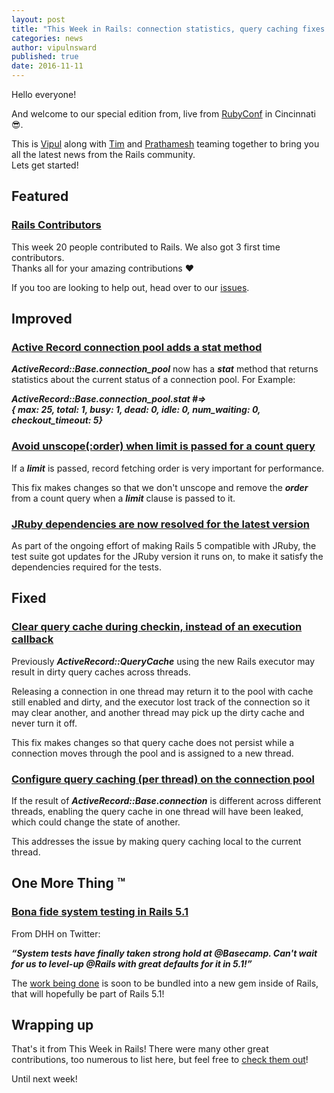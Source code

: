 ```yaml
---
layout: post
title: "This Week in Rails: connection statistics, query caching fixes and more!"
categories: news
author: vipulnsward
published: true
date: 2016-11-11
---
```


Hello everyone!   
  
And welcome to our special edition from, live from [RubyConf](http://rubyconf.org/) in Cincinnati 😎.   
  
This is [Vipul](https://twitter.com/vipulnsward) along with [Tim](https://twitter.com/imtayadeway) and [Prathamesh](https://twitter.com/_cha1tanya) teaming together to bring you all the latest news from the Rails community.&nbsp;  
Lets get started!

## Featured

### [Rails Contributors](http://contributors.rubyonrails.org/contributors/in-time-window/20161105-20161111)

This week 20 people contributed to Rails. We also got 3 first time contributors.   
Thanks all for your amazing contributions ❤️  
  
If you too are looking to help out, head over to our [issues](https://github.com/rails/rails/issues).

## Improved

### [Active Record connection pool adds a stat method](https://github.com/rails/rails/pull/26988)

**_ActiveRecord::Base.connection\_pool_** now has a **_stat_** method that returns statistics about the current status of a connection pool. For Example:   
  
**_ActiveRecord::Base.connection\_pool.stat #=>&nbsp;  
{​ max: 25, total: 1, busy: 1, dead: 0, idle: 0, num\_waiting: 0, checkout\_timeout: 5}​_**

### [Avoid unscope(:order) when limit is passed for a count query](https://github.com/rails/rails/pull/26972)

If a **_limit_** is passed, record fetching order is very important for performance.   
  
This fix makes changes so that we don't unscope and remove the **_order_** from a count query when a **_limit_** clause is passed to it.

### [JRuby dependencies are now resolved for the latest version](https://github.com/rails/rails/pull/26990)

As part of the ongoing effort of making Rails 5 compatible with JRuby, the test suite got updates for the JRuby version it runs on, to make it satisfy the dependencies required for the tests.

## Fixed

### [Clear query cache during checkin, instead of an execution callback](https://github.com/rails/rails/pull/26909)

Previously **_ActiveRecord::QueryCache_** using the new Rails executor may result in dirty query caches across threads.&nbsp;  
  
Releasing a connection in one thread may return it to the pool with cache still enabled and dirty, and the executor lost track of the connection so it may clear another, and another thread may pick up the dirty cache and never turn it off.  
  
This fix makes changes so that query cache does not persist while a connection moves through the pool and is assigned to a new thread.

### [Configure query caching (per thread) on the connection pool](https://github.com/rails/rails/pull/26978)

If the result of **_ActiveRecord::Base.connection_** is different across different threads, enabling the query cache in one thread will have been leaked, which could change the state of another.  
  
This addresses the issue by making query caching local to the current thread.

## One More Thing ™ 

### [Bona fide system testing in Rails 5.1](https://twitter.com/dhh/status/796782788263321600)

From DHH on Twitter:  
  
**_“System tests have finally taken strong hold at @Basecamp. Can't wait for us to level-up @Rails with great defaults for it in 5.1!”_**  
  
The [work being done](https://github.com/rails/rails/pull/26703) is soon to be bundled into a new gem inside of Rails, that will hopefully be part of Rails 5.1!

## Wrapping up

That's it from This Week in Rails! There were many other great contributions, too numerous to list here, but feel free to [check them out](https://github.com/rails/rails/compare/master@%7B2016-11-05%7D...@%7B2016-11-11%7D)!  
  
Until next week!

